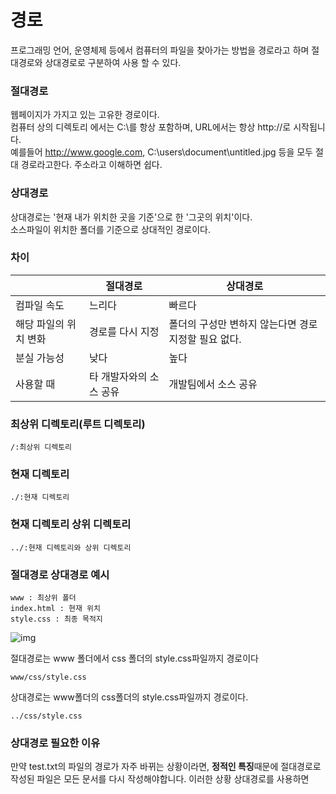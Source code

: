 # 경로
프로그래밍 언어, 운영체제 등에서 컴퓨터의 파일을 찾아가는 방법을 경로라고 하며 절대경로와 상대경로로 구분하여 사용 할 수 있다.

### 절대경로
웹페이지가 가지고 있는 고유한 경로이다.<br>
컴퓨터 상의 디렉토리 에서는 C:\를 항상 포함하며, URL에서는 항상 http://로 시작됩니다.<br>
예를들어 http://www.google.com, C:\users\document\untitled.jpg 등을 모두 절대 경로라고한다. 주소라고 이해하면 쉽다.
### 상대경로
상대경로는 '현재 내가 위치한 곳을 기준'으로 한 '그곳의 위치'이다. <br>
소스파일이 위치한 폴더를 기준으로 상대적인 경로이다.


### 차이
| |절대경로|상대경로|
|--|--|--|
|컴파일 속도|느리다|빠르다|
|해당 파일의 위치 변화|경로를 다시 지정|폴더의 구성만 변하지 않는다면 경로지정할 필요 없다.|
|분실 가능성|낮다|높다|
|사용할 때|타 개발자와의 소스 공유|개발팀에서 소스 공유|


### 최상위 디렉토리(루트 디렉토리)
```
/:최상위 디렉토리
```
### 현재 디렉토리
```
./:현재 디렉토리
```

### 현재 디렉토리 상위 디렉토리
```
../:현재 디렉토리와 상위 디렉토리
```

### 절대경로 상대경로 예시
```
www : 최상위 폴더
index.html : 현재 위치
style.css : 최종 목적지
```
![img](https://velog.velcdn.com/images%2Fryurbsgks5114%2Fpost%2F82936e59-8cde-4342-bf44-f6921b597c1c%2F%EC%A0%88%EB%8C%80%EA%B2%BD%EB%A1%9C%EC%99%80%EC%83%81%EB%8C%80%EA%B2%BD%EB%A1%9C.png)

절대경로는 www 폴더에서 css 폴더의 style.css파일까지 경로이다
```
www/css/style.css
```

상대경로는 www폴더의 css폴더의 style.css파일까지 경로이다.
```
../css/style.css
```

### 상대경로 필요한 이유
만약 test.txt의 파일의 경로가 자주 바뀌는 상황이라면,
**정적인 특징**때문에 절대경로로 작성된 파일은 모든 문서를 다시 작성해야합니다.
이러한 상황 상대경로를 사용하면 